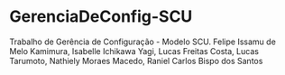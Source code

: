 # GerenciaDeConfig-SCU
Trabalho de Gerência de Configuração - Modelo SCU.  Felipe Issamu de Melo Kamimura, Isabelle Ichikawa Yagi, Lucas Freitas Costa, Lucas Tarumoto, Nathiely Moraes Macedo, Raniel Carlos Bispo dos Santos
